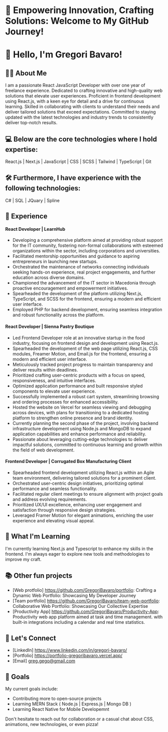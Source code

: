 # 🚀 Empowering Innovation, Crafting Solutions: Welcome to My GitHub Journey!

# 👋 Hello, I'm Gregori Bavaro!

## 👨‍💻 About Me
I am a passionate React JavaScript Developer with over one year of freelance experience. Dedicated to crafting innovative and high-quality web solutions that elevate user experiences. Proficient in frontend development using React.js, with a keen eye for detail and a drive for continuous learning. Skilled in collaborating with clients to understand their needs and deliver tailored solutions that exceed expectations. Committed to staying updated with the latest technologies and industry trends to consistently deliver top-notch results.

## 💻 Below are the core technologies where I hold expertise:
React.js | Next.js | JavaScript | CSS | SCSS | Tailwind | TypeScript | Git

## 🛠️ Furthermore, I have experience with the following technologies:
C# | SQL | JQuary | Spline

## 💼 Experience
#### React Developer | LearnHub
- Developing a comprehensive platform aimed at providing robust support for the IT community, fostering non-formal collaborations with esteemed organizations within the sector, including corporations and universities.
- Facilitated mentorship opportunities and guidance to aspiring entrepreneurs in launching new startups.
- Orchestrated the maintenance of networks connecting individuals seeking hands-on experience, real project engagements, and further education across diverse domains.
- Championed the advancement of the IT sector in Macedonia through proactive encouragement and empowerment initiatives.
- Spearheaded the development of the platform utilizing Next.js, TypeScript, and SCSS for the frontend, ensuring a modern and efficient user interface.
- Employed PHP for backend development, ensuring seamless integration and robust functionality across the platform.

#### React Developer | Sienna Pastry Boutique
- Led Frontend Developer role at an innovative startup in the food industry, focusing on frontend design and development using React.js.
- Spearheaded the development of the web page utilizing React.js, CSS modules, Freamer Motion, and Email.js for the frontend, ensuring a modern and efficient user interface.
- Meticulously tracked project progress to maintain transparency and deliver results within deadlines.
- Prioritized crafting user-centric products with a focus on speed, responsiveness, and intuitive interfaces.
- Optimized application performance and built responsive styled components to elevate user experience.
- Successfully implemented a robust cart system, streamlining browsing and ordering processes for enhanced accessibility.
- Hosted the website on Vercel for seamless viewing and debugging across devices, with plans for transitioning to a dedicated hosting platform to strengthen online presence and brand identity.
- Currently planning the second phase of the project, involving backend infrastructure development using Node.js and MongoDB to expand application capabilities and enhance performance and reliability.
- Passionate about leveraging cutting-edge technologies to deliver impactful solutions, committed to continuous learning and growth within the field of web development.

#### Frontend Developer | Corrugated Box Manufacturing Client
- Spearheaded frontend development utilizing React.js within an Agile team environment, delivering tailored solutions for a prominent client.
- Orchestrated user-centric design initiatives, prioritizing optimal performance and seamless functionality.
- Facilitated regular client meetings to ensure alignment with project goals and address evolving requirements.
- Prioritized UX/UI excellence, enhancing user engagement and satisfaction through responsive design strategies.
- Leveraged Framer Motion for elegant animations, enriching the user experience and elevating visual appeal.

## 🌱 What I'm Learning
I'm currently learning Next.js and Typescript to enhance my skills in the frontend. I'm always eager to explore new tools and methodologies to improve my craft.

## 📚 Other fun projects
- [Web protfolio] https://github.com/GregoriBavaro/portfolio: Crafting a Dynamic Web Portfolio: Showcasing My Developer Journey
- [Team portfolio] https://github.com/GregoriBavaro/team-web-portfolio: Collaborative Web Portfolio: Showcasing Our Collective Expertise
- [Productivity App] https://github.com/GregoriBavaro/Productivity-App: Productivity web app platform aimed at task and time management. with built-in integrations including a calendar and real time statistics.

## 🤝 Let's Connect
- [LinkedIn] https://www.linkedin.com/in/gregori-bavaro/
- [Portfolio] https://portfolio-gregoribavaro.vercel.app/
- [Email] greg.gego@gmail.com

## 🎯 Goals
My current goals include:
- Contributing more to open-source projects
- Learning MERN Stack ( Node.js | Express.js | Mongo DB )
- Learning React Native for Mobile Developemnt

Don't hesitate to reach out for collaboration or a casual chat about CSS, animations, new technologies, or even pizza!

